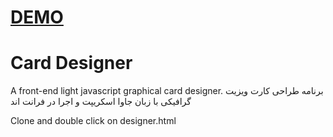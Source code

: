 # [DEMO](https://hghhgh.github.io/CardDesigner/)

# Card Designer
A front-end light javascript graphical card designer. برنامه طراحی کارت ویزیت گرافیکی با زبان جاوا اسکریپت و اجرا در فرانت اند

Clone and double click on designer.html
